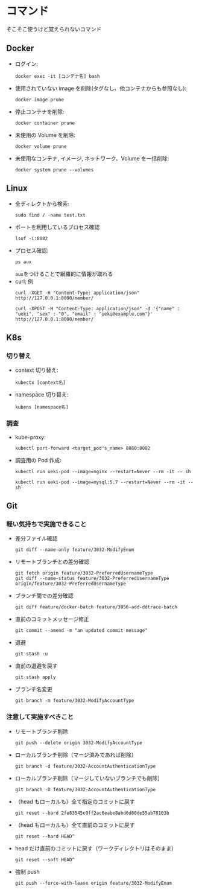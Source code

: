 # コマンド

そこそこ使うけど覚えられないコマンド

## Docker

- ログイン:
  ```
  docker exec -it [コンテナ名] bash
  ```
- 使用されていない image を削除(タグなし、他コンテナからも参照なし):
  ```
  docker image prune
  ```
- 停止コンテナを削除:
  ```
  docker container prune
  ```
- 未使用の Volume を削除:
  ```
  docker volume prune
  ```
- 未使用なコンテナ, イメージ, ネットワーク、Volume を一括削除:
  ```
  docker system prune --volumes
  ```

## Linux

- 全ディレクトから検索:
  ```
  sudo find / -name test.txt
  ```
- ポートを利用しているプロセス確認
  ```
  lsof -i:8082
  ```
- プロセス確認:
  ```
  ps aux
  ```
  `aux`をつけることで網羅的に情報が取れる
- curl: 例
  ```
  curl -XGET -H "Content-Type: application/json" http://127.0.0.1:8000/member/
  
  curl -XPOST -H "Content-Type: application/json" -d '{"name" : "ueki", "sex" : "0", "email" : "ueki@example.com"}' http://127.0.0.1:8000/member/
  ```

## K8s

### 切り替え

- context 切り替え:
  ```
  kubectx [context名]
  ```
- namespace 切り替え:
  ```
  kubens [namespace名]
  ```

### 調査

- kube-proxy:
  ```
  kubectl port-forward <target_pod's_name> 8080:8082
  ```
- 調査用の Pod 作成:
  ```
  kubectl run ueki-pod --image=nginx --restart=Never --rm -it -- sh
  ```
  ```
  kubectl run ueki-pod --image=mysql:5.7 --restart=Never --rm -it -- sh`
  ```

## Git

### 軽い気持ちで実施できること

- 差分ファイル確認

  ```
  git diff --name-only feature/3032-ModifyEnum
  ```

- リモートブランチとの差分確認

  ```
  git fetch origin feature/3032-PreferredUsernameType
  git diff --name-status feature/3032-PreferredUsernameType origin/feature/3032-PreferredUsernameType
  ```

- ブランチ間での差分確認

  ```
  git diff feature/docker-batch feature/3956-add-ddtrace-batch
  ```

- 直前のコミットメッセージ修正

  ```
  git commit --amend -m "an updated commit message"
  ```

- 退避
  ```
  git stash -u
  ```
- 直前の退避を戻す

  ```
  git stash apply
  ```

- ブランチ名変更
  ```
  git branch -m feature/3032-ModifyAccountType
  ```

### 注意して実施すべきこと

- リモートブランチ削除

  ```
  git push --delete origin 3032-ModifyAccountType
  ```

- ローカルブランチ削除（マージ済みであれば削除）

  ```
  git branch -d feature/3032-AccountAuthenticationType
  ```

- ローカルブランチ削除（マージしていないブランチでも削除）

  ```
  git branch -D feature/3032-AccountAuthenticationType
  ```

- （head もローカルも）全て指定のコミットに戻す

  ```
  git reset --hard 2fe83545c0ff2ac6eabe8abd6d80de55ab78103b
  ```

- （head もローカルも）全て直前のコミットに戻す

  ```
  git reset --hard HEAD^
  ```

- head だけ直前のコミットに戻す（ワークディレクトリはそのまま）

  ```
  git reset --soft HEAD^
  ```

- 強制 push
  ```
  git push --force-with-lease origin feature/3032-ModifyEnum
  ```
